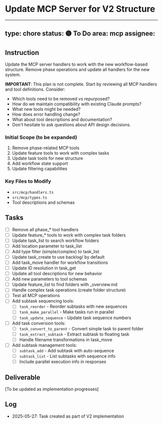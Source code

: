 # Update MCP Server for V2 Structure

---
type: chore
status: 🟡 To Do
area: mcp
assignee: 
---

## Instruction

Update the MCP server handlers to work with the new workflow-based structure. Remove phase operations and update all handlers for the new system.

**IMPORTANT**: This plan is not complete. Start by reviewing all MCP handlers and tool definitions. Consider:
- Which tools need to be removed vs repurposed?
- How do we maintain compatibility with existing Claude prompts?
- What new tools might be needed?
- How does error handling change?
- What about tool descriptions and documentation?
- Don't hesitate to ask questions about API design decisions.

### Initial Scope (to be expanded)
1. Remove phase-related MCP tools
2. Update feature tools to work with complex tasks
3. Update task tools for new structure
4. Add workflow state support
5. Update filtering capabilities

### Key Files to Modify
- `src/mcp/handlers.ts`
- `src/mcp/types.ts`
- Tool descriptions and schemas

## Tasks

- [ ] Remove all phase_* tool handlers
- [ ] Update feature_* tools to work with complex task folders
- [ ] Update task_list to search workflow folders
- [ ] Add location parameter to task_list
- [ ] Add type filter (simple/complex) to task_list
- [ ] Update task_create to use backlog/ by default
- [ ] Add task_move handler for workflow transitions
- [ ] Update ID resolution in task_get
- [ ] Update all tool descriptions for new behavior
- [ ] Add new parameters to tool schemas
- [ ] Update feature_list to find folders with _overview.md
- [ ] Handle complex task operations (create folder structure)
- [ ] Test all MCP operations
- [ ] Add subtask sequencing tools:
  - [ ] `task_reorder` - Reorder subtasks with new sequences
  - [ ] `task_make_parallel` - Make tasks run in parallel
  - [ ] `task_update_sequence` - Update task sequence numbers
- [ ] Add task conversion tools:
  - [ ] `task_convert_to_parent` - Convert simple task to parent folder
  - [ ] `task_extract_subtask` - Extract subtask to floating task
  - [ ] Handle filename transformations in task_move
- [ ] Add subtask management tools:
  - [ ] `subtask_add` - Add subtask with auto-sequence
  - [ ] `subtask_list` - List subtasks with sequence info
  - [ ] Include parallel execution info in responses

## Deliverable

[To be updated as implementation progresses]

## Log

- 2025-05-27: Task created as part of V2 implementation
